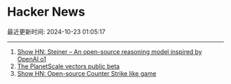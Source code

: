 # Hacker News

最近更新时间: 2024-10-23 01:05:17

--- 
1. [Show HN: Steiner – An open-source reasoning model inspired by OpenAI o1](https://medium.com/@peakji/a-small-step-towards-reproducing-openai-o1-b9a756a00855) 
2. [The PlanetScale vectors public beta](https://planetscale.com/blog/announcing-planetscale-vectors-public-beta) 
3. [Show HN: Open-source Counter Strike like game](https://github.com/solcloud/Counter-Strike) 
